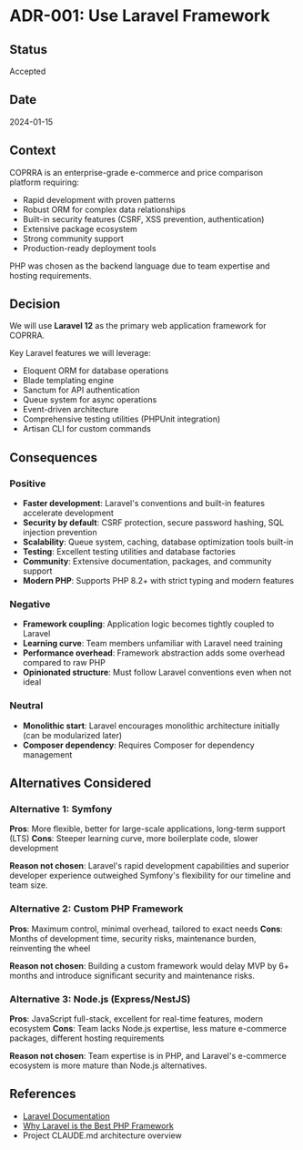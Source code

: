 # ADR-001: Use Laravel Framework

## Status

Accepted

## Date

2024-01-15

## Context

COPRRA is an enterprise-grade e-commerce and price comparison platform requiring:
- Rapid development with proven patterns
- Robust ORM for complex data relationships
- Built-in security features (CSRF, XSS prevention, authentication)
- Extensive package ecosystem
- Strong community support
- Production-ready deployment tools

PHP was chosen as the backend language due to team expertise and hosting requirements.

## Decision

We will use **Laravel 12** as the primary web application framework for COPRRA.

Key Laravel features we will leverage:
- Eloquent ORM for database operations
- Blade templating engine
- Sanctum for API authentication
- Queue system for async operations
- Event-driven architecture
- Comprehensive testing utilities (PHPUnit integration)
- Artisan CLI for custom commands

## Consequences

### Positive

- **Faster development**: Laravel's conventions and built-in features accelerate development
- **Security by default**: CSRF protection, secure password hashing, SQL injection prevention
- **Scalability**: Queue system, caching, database optimization tools built-in
- **Testing**: Excellent testing utilities and database factories
- **Community**: Extensive documentation, packages, and community support
- **Modern PHP**: Supports PHP 8.2+ with strict typing and modern features

### Negative

- **Framework coupling**: Application logic becomes tightly coupled to Laravel
- **Learning curve**: Team members unfamiliar with Laravel need training
- **Performance overhead**: Framework abstraction adds some overhead compared to raw PHP
- **Opinionated structure**: Must follow Laravel conventions even when not ideal

### Neutral

- **Monolithic start**: Laravel encourages monolithic architecture initially (can be modularized later)
- **Composer dependency**: Requires Composer for dependency management

## Alternatives Considered

### Alternative 1: Symfony

**Pros**: More flexible, better for large-scale applications, long-term support (LTS)
**Cons**: Steeper learning curve, more boilerplate code, slower development

**Reason not chosen**: Laravel's rapid development capabilities and superior developer experience outweighed Symfony's flexibility for our timeline and team size.

### Alternative 2: Custom PHP Framework

**Pros**: Maximum control, minimal overhead, tailored to exact needs
**Cons**: Months of development time, security risks, maintenance burden, reinventing the wheel

**Reason not chosen**: Building a custom framework would delay MVP by 6+ months and introduce significant security and maintenance risks.

### Alternative 3: Node.js (Express/NestJS)

**Pros**: JavaScript full-stack, excellent for real-time features, modern ecosystem
**Cons**: Team lacks Node.js expertise, less mature e-commerce packages, different hosting requirements

**Reason not chosen**: Team expertise is in PHP, and Laravel's e-commerce ecosystem is more mature than Node.js alternatives.

## References

- [Laravel Documentation](https://laravel.com/docs)
- [Why Laravel is the Best PHP Framework](https://kinsta.com/blog/laravel-tutorial/)
- Project CLAUDE.md architecture overview
